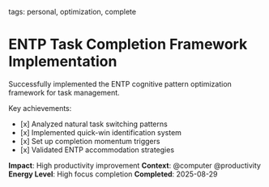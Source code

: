 tags: personal, optimization, complete

# ENTP Task Completion Framework Implementation

Successfully implemented the ENTP cognitive pattern optimization framework for task management.

Key achievements:

- \[x\] Analyzed natural task switching patterns
- \[x\] Implemented quick-win identification system
- \[x\] Set up completion momentum triggers
- \[x\] Validated ENTP accommodation strategies

**Impact**: High productivity improvement
**Context**: @computer @productivity  
**Energy Level**: High focus completion
**Completed**: 2025-08-29